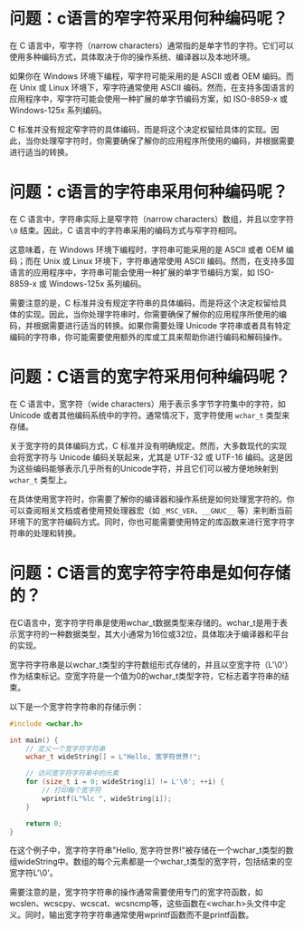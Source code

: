 # 问题：c语言的窄字符采用何种编码呢？

在 C 语言中，窄字符（narrow characters）通常指的是单字节的字符。它们可以使用多种编码方式，具体取决于你的操作系统、编译器以及本地环境。

如果你在 Windows 环境下编程，窄字符可能采用的是 ASCII 或者 OEM 编码。而在 Unix 或 Linux 环境下，窄字符通常使用 ASCII 编码。然而，在支持多国语言的应用程序中，窄字符可能会使用一种扩展的单字节编码方案，如 ISO-8859-x 或 Windows-125x 系列编码。

C 标准并没有规定窄字符的具体编码，而是将这个决定权留给具体的实现。因此，当你处理窄字符时，你需要确保了解你的应用程序所使用的编码，并根据需要进行适当的转换。

# 问题：c语言的字符串采用何种编码呢？

在 C 语言中，字符串实际上是窄字符（narrow characters）数组，并且以空字符 `\0` 结束。因此，C 语言中的字符串采用的编码方式与窄字符相同。

这意味着，在 Windows 环境下编程时，字符串可能采用的是 ASCII 或者 OEM 编码；而在 Unix 或 Linux 环境下，字符串通常使用 ASCII 编码。然而，在支持多国语言的应用程序中，字符串可能会使用一种扩展的单字节编码方案，如 ISO-8859-x 或 Windows-125x 系列编码。

需要注意的是，C 标准并没有规定字符串的具体编码，而是将这个决定权留给具体的实现。因此，当你处理字符串时，你需要确保了解你的应用程序所使用的编码，并根据需要进行适当的转换。如果你需要处理 Unicode 字符串或者具有特定编码的字符串，你可能需要使用额外的库或工具来帮助你进行编码和解码操作。

# 问题：C语言的宽字符采用何种编码呢？

在 C 语言中，宽字符（wide characters）用于表示多字节字符集中的字符，如 Unicode 或者其他编码系统中的字符。通常情况下，宽字符使用 `wchar_t` 类型来存储。

关于宽字符的具体编码方式，C 标准并没有明确规定。然而，大多数现代的实现会将宽字符与 Unicode 编码关联起来，尤其是 UTF-32 或 UTF-16 编码。这是因为这些编码能够表示几乎所有的Unicode字符，并且它们可以被方便地映射到 `wchar_t` 类型上。

在具体使用宽字符时，你需要了解你的编译器和操作系统是如何处理宽字符的。你可以查阅相关文档或者使用预处理器宏（如 `_MSC_VER`、`__GNUC__` 等）来判断当前环境下的宽字符编码方式。同时，你也可能需要使用特定的库函数来进行宽字符字符串的处理和转换。

# 问题：C语言的宽字符字符串是如何存储的？

在C语言中，宽字符字符串是使用wchar_t数据类型来存储的。wchar_t是用于表示宽字符的一种数据类型，其大小通常为16位或32位，具体取决于编译器和平台的实现。

宽字符字符串是以wchar_t类型的字符数组形式存储的，并且以空宽字符（L'\0'）作为结束标记。空宽字符是一个值为0的wchar_t类型字符，它标志着字符串的结束。

以下是一个宽字符字符串的存储示例：

```c
#include <wchar.h>

int main() {
    // 定义一个宽字符字符串
    wchar_t wideString[] = L"Hello, 宽字符世界!";

    // 访问宽字符字符串中的元素
    for (size_t i = 0; wideString[i] != L'\0'; ++i) {
        // 打印每个宽字符
        wprintf(L"%lc ", wideString[i]);
    }

    return 0;
}
```

在这个例子中，宽字符字符串"Hello, 宽字符世界!"被存储在一个wchar_t类型的数组wideString中。数组的每个元素都是一个wchar_t类型的宽字符，包括结束的空宽字符L'\0'。

需要注意的是，宽字符字符串的操作通常需要使用专门的宽字符函数，如wcslen、wcscpy、wcscat、wcsncmp等，这些函数在<wchar.h>头文件中定义。同时，输出宽字符字符串通常使用wprintf函数而不是printf函数。